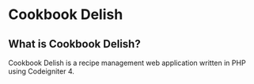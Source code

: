 # Cookbook Delish

## What is Cookbook Delish?

Cookbook Delish is a recipe management web application written in PHP using Codeigniter 4.
